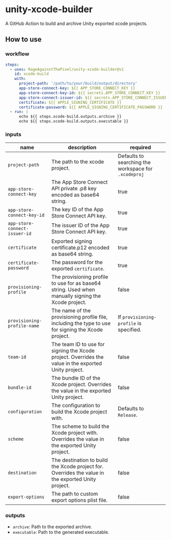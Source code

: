 # unity-xcode-builder

A GitHub Action to build and archive Unity exported xcode projects.

## How to use

### workflow

```yaml
steps:
  - uses: RageAgainstThePixel/unity-xcode-builder@v1
    id: xcode-build
    with:
      project-path: '/path/to/your/build/output/directory'
      app-store-connect-key: ${{ APP_STORE_CONNECT_KEY }}
      app-store-connect-key-id: ${{ secrets.APP_STORE_CONNECT_KEY }}
      app-store-connect-issuer-id: ${{ secrets.APP_STORE_CONNECT_ISSUER_ID }}
      certificate: ${{ APPLE_SIGNING_CERTIFICATE }}
      certificate-password: ${{ APPLE_SIGNING_CERTIFICATE_PASSWORD }}
  - run: |
      echo ${{ steps.xcode-build.outputs.archive }}
      echo ${{ steps.xcode-build.outputs.executable }}
```

### inputs

| name | description | required |
| ---- | ----------- | -------- |
| `project-path` | The path to the xcode project. | Defaults to searching the workspace for `.xcodeproj` |
| `app-store-connect-key` | The App Store Connect API private .p8 key encoded as base64 string. | true |
| `app-store-connect-key-id` | The key ID of the App Store Connect API key. | true |
| `app-store-connect-issuer-id` | The issuer ID of the App Store Connect API key. | true |
| `certificate` | Exported signing certificate.p12 encoded as base64 string. | true |
| `certificate-password` | The password for the exported `certificate`. | true |
| `provisioning-profile` | The provisioning profile to use for as base64 string. Used when manually signing the Xcode project. | false |
| `provisioning-profile-name` | The name of the provisioning profile file, including the type to use for signing the Xcode project. | If `provisioning-profile` is specified. |
| `team-id` | The team ID to use for signing the Xcode project. Overrides the value in the exported Unity project. | false |
| `bundle-id` | The bundle ID of the Xcode project. Overrides the value in the exported Unity project. | false |
| `configuration` | The configuration to build the Xcode project with. | Defaults to `Release`. |
| `scheme` | The scheme to build the Xcode project with. Overrides the value in the exported Unity project. | false |
| `destination` | The destination to build the Xcode project for. Overrides the value in the exported Unity project. | false |
| `export-options` | The path to custom export options plist file. | false |

### outputs

- `archive`: Path to the exported archive.
- `executable`: Path to the generated executable.
